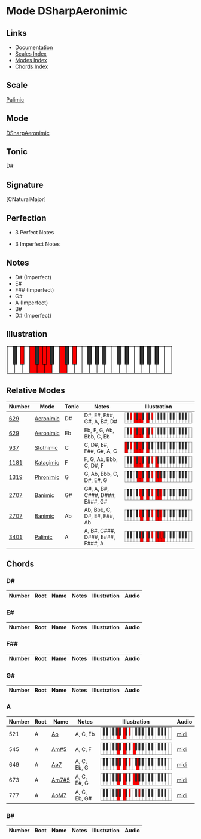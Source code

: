 # Mode DSharpAeronimic

## Links

- [Documentation](index.md)
- [Scales Index](Scales.md)
- [Modes Index](Modes.md)
- [Chords Index](Chords.md)

## Scale

[Palimic](ScalePalimic.md)

## Mode

[DSharpAeronimic](ModeDSharpAeronimic.md)

## Tonic

D#

## Signature

[CNaturalMajor]

## Perfection

 - 3 Perfect Notes

 - 3 Imperfect Notes

## Notes

- D# (Imperfect)
- E#
- F## (Imperfect)
- G#
- A (Imperfect)
- B#
- D# (Imperfect)

## Illustration

![DSharpAeronimic](ModeDSharpAeronimic.png)

## Relative Modes

| Number | Mode | Tonic | Notes | Illustration |
|--------|------|-------|-------|--------------|
| [629](https://ianring.com/musictheory/scales/629) | [Aeronimic](ModeAeronimic.md) | D# | D#, E#, F##, G#, A, B#, D# | ![DSharpAeronimic](ModeDSharpAeronimic.png) |
| [629](https://ianring.com/musictheory/scales/629) | [Aeronimic](ModeAeronimic.md) | Eb | Eb, F, G, Ab, Bbb, C, Eb | ![EFlatAeronimic](ModeEFlatAeronimic.png) |
| [937](https://ianring.com/musictheory/scales/937) | [Stothimic](ModeStothimic.md) | C | C, D#, E#, F##, G#, A, C | ![CNaturalStothimic](ModeCNaturalStothimic.png) |
| [1181](https://ianring.com/musictheory/scales/1181) | [Katagimic](ModeKatagimic.md) | F | F, G, Ab, Bbb, C, D#, F | ![FNaturalKatagimic](ModeFNaturalKatagimic.png) |
| [1319](https://ianring.com/musictheory/scales/1319) | [Phronimic](ModePhronimic.md) | G | G, Ab, Bbb, C, D#, E#, G | ![GNaturalPhronimic](ModeGNaturalPhronimic.png) |
| [2707](https://ianring.com/musictheory/scales/2707) | [Banimic](ModeBanimic.md) | G# | G#, A, B#, C###, D###, E###, G# | ![GSharpBanimic](ModeGSharpBanimic.png) |
| [2707](https://ianring.com/musictheory/scales/2707) | [Banimic](ModeBanimic.md) | Ab | Ab, Bbb, C, D#, E#, F##, Ab | ![AFlatBanimic](ModeAFlatBanimic.png) |
| [3401](https://ianring.com/musictheory/scales/3401) | [Palimic](ModePalimic.md) | A | A, B#, C###, D###, E###, F###, A | ![ANaturalPalimic](ModeANaturalPalimic.png) |

## Chords

### D#

| Number | Root | Name | Notes | Illustration | Audio |
|--------|------|------|-------|--------------|-------|

### E#

| Number | Root | Name | Notes | Illustration | Audio |
|--------|------|------|-------|--------------|-------|

### F##

| Number | Root | Name | Notes | Illustration | Audio |
|--------|------|------|-------|--------------|-------|

### G#

| Number | Root | Name | Notes | Illustration | Audio |
|--------|------|------|-------|--------------|-------|

### A

| Number | Root | Name | Notes | Illustration | Audio |
|--------|------|------|-------|--------------|-------|
| 521 | A | [Ao](ChordANaturalDiminished.md) | A, C, Eb | ![Ao](ChordANaturalDiminishedRootPosition.png) | [midi](ChordANaturalDiminishedRootPosition.mid) |
| 545 | A | [Am#5](ChordANaturalMinorSharpFifth.md) | A, C, F | ![Am#5](ChordANaturalMinorSharpFifthRootPosition.png) | [midi](ChordANaturalMinorSharpFifthRootPosition.mid) |
| 649 | A | [Aø7](ChordANaturalHalfDiminishedSeventh.md) | A, C, Eb, G | ![Aø7](ChordANaturalHalfDiminishedSeventhRootPosition.png) | [midi](ChordANaturalHalfDiminishedSeventhRootPosition.mid) |
| 673 | A | [Am7#5](ChordANaturalMinorSeventhSharpFifth.md) | A, C, E#, G | ![Am7#5](ChordANaturalMinorSeventhSharpFifthRootPosition.png) | [midi](ChordANaturalMinorSeventhSharpFifthRootPosition.mid) |
| 777 | A | [AoM7](ChordANaturalDiminishedMajorSeventh.md) | A, C, Eb, G# | ![AoM7](ChordANaturalDiminishedMajorSeventhRootPosition.png) | [midi](ChordANaturalDiminishedMajorSeventhRootPosition.mid) |

### B#

| Number | Root | Name | Notes | Illustration | Audio |
|--------|------|------|-------|--------------|-------|

